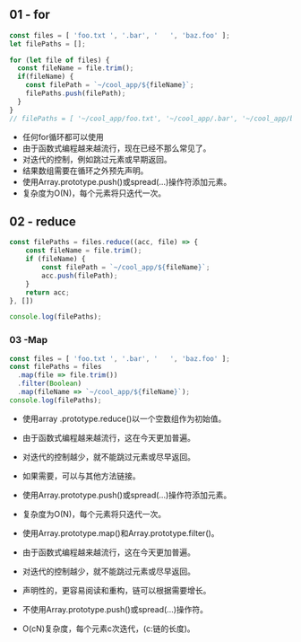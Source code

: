 ## 01 - for
```js
const files = [ 'foo.txt ', '.bar', '   ', 'baz.foo' ];
let filePaths = [];

for (let file of files) {
  const fileName = file.trim();
  if(fileName) {
    const filePath = `~/cool_app/${fileName}`;
    filePaths.push(filePath);
  }
}
// filePaths = [ '~/cool_app/foo.txt', '~/cool_app/.bar', '~/cool_app/baz.foo']
```
- 任何for循环都可以使用
- 由于函数式编程越来越流行，现在已经不那么常见了。
- 对迭代的控制，例如跳过元素或早期返回。
- 结果数组需要在循环之外预先声明。
- 使用Array.prototype.push()或spread(…)操作符添加元素。
- 复杂度为O(N)，每个元素将只迭代一次。

## 02 - reduce
```js
const filePaths = files.reduce((acc, file) => {
    const fileName = file.trim();
    if (fileName) {
        const filePath = `~/cool_app/${fileName}`;
        acc.push(filePath);
    }
    return acc;
}, [])

console.log(filePaths);
```

### 03 -Map
```js
const files = [ 'foo.txt ', '.bar', '   ', 'baz.foo' ];
const filePaths = files
  .map(file => file.trim())
  .filter(Boolean)
  .map(fileName => `~/cool_app/${fileName}`);
console.log(filePaths);
```

- 使用array .prototype.reduce()以一个空数组作为初始值。
- 由于函数式编程越来越流行，这在今天更加普遍。
- 对迭代的控制越少，就不能跳过元素或尽早返回。
- 如果需要，可以与其他方法链接。
- 使用Array.prototype.push()或spread(…)操作符添加元素。
- 复杂度为O(N)，每个元素将只迭代一次。




- 使用Array.prototype.map()和Array.prototype.filter()。
- 由于函数式编程越来越流行，这在今天更加普遍。
- 对迭代的控制越少，就不能跳过元素或尽早返回。
- 声明性的，更容易阅读和重构，链可以根据需要增长。
- 不使用Array.prototype.push()或spread(…)操作符。
- O(cN)复杂度，每个元素c次迭代，(c:链的长度)。
